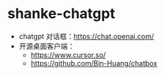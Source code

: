 # shanke-chatgpt

- chatgpt 对话框：https://chat.openai.com/
- 开源桌面客户端：
  - https://www.cursor.so/
  - https://github.com/Bin-Huang/chatbox

